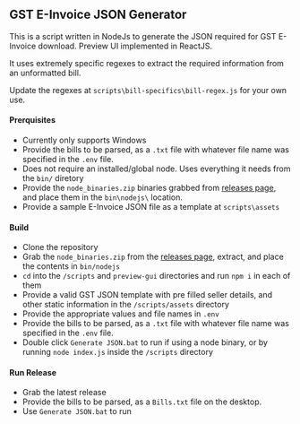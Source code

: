 ## GST E-Invoice JSON Generator

This is a script written in NodeJs to generate the JSON required for GST E-Invoice download.
Preview UI implemented in ReactJS.

It uses extremely specific regexes to extract the required information from an unformatted bill.

Update the regexes at `scripts\bill-specifics\bill-regex.js` for your own use.


#### Prerquisites
- Currently only supports Windows 
- Provide the bills to be parsed, as a `.txt` file with whatever file name was specified in the `.env` file.
- Does not require an installed/global node. Uses everything it needs from the `bin/` diretory
- Provide the `node_binaries.zip` binaries grabbed from [releases page](https://github.com/spell1612/GST-E-Invoice-JSON-Generator/releases), and place them in the `bin\nodejs\` location.
- Provide a sample E-Invoice JSON file as a template at `scripts\assets`

#### Build

- Clone the repository
- Grab the `node_binaries.zip` from the [releases page](https://github.com/spell1612/GST-E-Invoice-JSON-Generator/releases), extract, and place the contents in `bin/nodejs`
- `cd` into the `/scripts` and `preview-gui` directories and run `npm i` in each of them
- Provide a valid GST JSON template with pre filled seller details, and other static information in the `/scripts/assets` directory
- Provide the appropriate values and file names in `.env`
- Provide the bills to be parsed, as a `.txt` file with whatever file name was specified in the `.env` file.
- Double click `Generate JSON.bat` to run if using a node binary, or by running `node index.js` inside the `/scripts` directory

#### Run Release

- Grab the latest release
- Provide the bills to be parsed, as a `Bills.txt` file on the desktop.
- Use `Generate JSON.bat` to run



